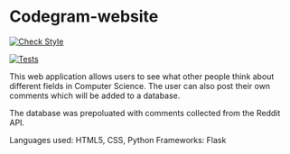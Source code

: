 # Codegram-website

[![Check Style](https://github.com/seo-week3/Codegram-website/actions/workflows/style.yaml/badge.svg)](https://github.com/seo-week3/Codegram-website/actions/workflows/style.yaml)

[![Tests](https://github.com/seo-week3/Codegram-website/actions/workflows/test.yaml/badge.svg)](https://github.com/seo-week3/Codegram-website/actions/workflows/test.yaml)

This web application allows users to see what other people think about different fields in Computer Science. The user can also post their own comments which will be added to a database.

The database was prepoluated with comments collected from the Reddit API.

Languages used: HTML5, CSS, Python
Frameworks: Flask
